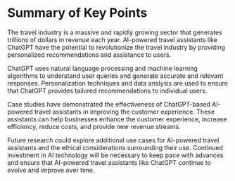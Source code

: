 Summary of Key Points
=================================

The travel industry is a massive and rapidly growing sector that generates trillions of dollars in revenue each year. AI-powered travel assistants like ChatGPT have the potential to revolutionize the travel industry by providing personalized recommendations and assistance to users.

ChatGPT uses natural language processing and machine learning algorithms to understand user queries and generate accurate and relevant responses. Personalization techniques and data analysis are used to ensure that ChatGPT provides tailored recommendations to individual users.

Case studies have demonstrated the effectiveness of ChatGPT-based AI-powered travel assistants in improving the customer experience. These assistants can help businesses enhance the customer experience, increase efficiency, reduce costs, and provide new revenue streams.

Future research could explore additional use cases for AI-powered travel assistants and the ethical considerations surrounding their use. Continued investment in AI technology will be necessary to keep pace with advances and ensure that AI-powered travel assistants like ChatGPT continue to evolve and improve over time.
